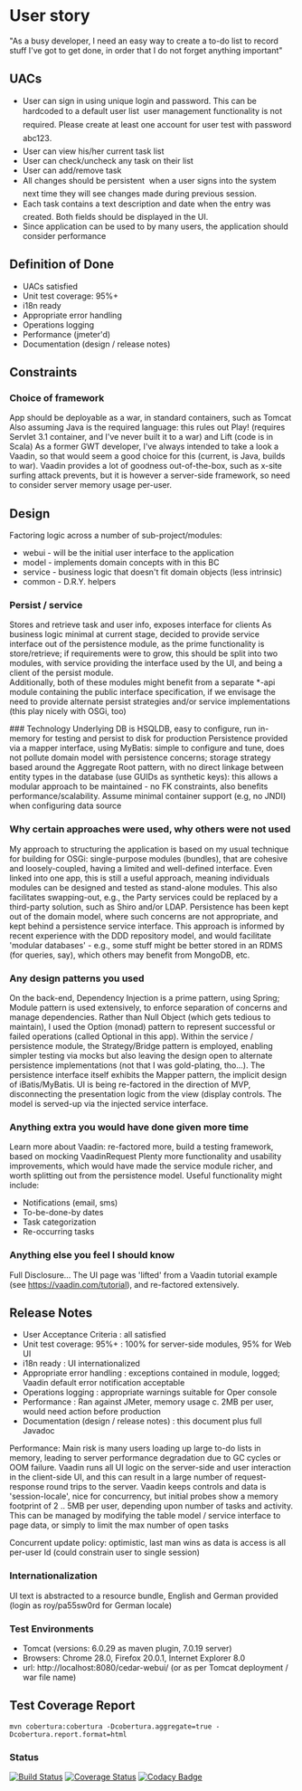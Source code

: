 
# User story
"As a busy developer, I need an easy way to create a to-do list to record stuff I've got to 
get done, in order that I do not forget anything important"

## UACs
- User can sign in using unique login and password. This can be hardcoded to a default user list  
user management functionality is not required. Please create at least one account for user 
test with password abc123. 
- User can view his/her current task list 
- User can check/uncheck any task on their list 
- User can add/remove task 
- All changes should be persistent  when a user signs into the system next time they will see 
changes made during previous session.
- Each task contains a text description and date when the entry was created. Both fields should 
be displayed in the UI.
- Since application can be used to by many users, the application should consider performance

## Definition of Done
* UACs satisfied
* Unit test coverage: 95%+
* i18n ready
* Appropriate error handling
* Operations logging
* Performance (jmeter'd)
* Documentation (design / release notes)

## Constraints
### Choice of framework 
App should be deployable as a war, in standard containers, such as Tomcat
Also assuming Java is the required language: this rules out Play! (requires Servlet 3.1 container,
and I've never built it to a war) and Lift (code is in Scala)
As a former GWT developer, I've always intended to take a look a Vaadin, so that would seem 
a good choice for this (current, is Java, builds to war).  Vaadin provides a lot of goodness out-of-the-box,
such as x-site surfing attack prevents, but it is however a server-side framework, so need to consider server
memory usage per-user.

## Design
Factoring logic across a number of sub-project/modules:

* webui - will be the initial user interface to the application
* model - implements domain concepts with in this BC
* service - business logic that doesn't fit domain objects (less intrinsic)
* common - D.R.Y. helpers

### Persist / service
Stores and retrieve task and user info, exposes interface for clients
As business logic minimal at current stage, decided to provide service interface out of the persistence
module, as the prime functionality is store/retrieve; if requirements were to grow, this should
be split into two modules, with service providing the interface used by the UI, and being a client
of the persist module.   
Additionally, both of these modules might benefit from a separate *-api  module containing the public 
interface specification, if we envisage the need to provide alternate persist strategies and/or service
implementations (this play nicely with OSGi, too)

### Technology
Underlying DB is HSQLDB, easy to configure, run in-memory for testing and persist to
disk for production
Persistence provided via a mapper interface, using MyBatis: simple to configure and tune, does not
pollute domain model with persistence concerns; storage strategy based around the Aggregate Root pattern,
with no direct linkage between entity types in the database (use GUIDs as synthetic keys): this allows
a modular approach to be maintained - no FK constraints, also benefits performance/scalability.
Assume minimal container support (e.g, no JNDI) when configuring data source

### Why certain approaches were used, why others were not used
My approach to structuring the application is based on my usual technique for building for OSGi: single-purpose
modules (bundles), that are cohesive and loosely-coupled, having a limited and well-defined interface.  Even 
linked into one app, this is still a useful approach, meaning individuals modules can be designed and tested
as stand-alone modules.  This also facilitates swapping-out, e.g., the Party services could be replaced
by a third-party solution, such as Shiro and/or LDAP.
Persistence has been kept out of the domain model, where such concerns are not appropriate, and kept behind 
a persistence service interface.  This approach is informed by recent experience with the DDD repository model,
and would facilitate 'modular databases' - e.g., some stuff might be better stored in an RDMS (for queries, say),
which others may benefit from MongoDB, etc.  

### Any design patterns you used 
On the back-end, Dependency Injection is a prime pattern, using Spring; Module pattern is used extensively,
to enforce separation of concerns and manage dependencies.
Rather than Null Object (which gets tedious to maintain), I used the Option (monad) pattern to represent
successful or failed operations (called Optional in this app).
Within the service / persistence module, the Strategy/Bridge pattern is employed, enabling simpler testing via
mocks but also leaving the design open to alternate persistence implementations (not that I was gold-plating, tho...).
The persistence interface itself exhibits the Mapper pattern, the implicit design of iBatis/MyBatis.
UI is being re-factored in the direction of MVP, disconnecting the presentation logic from the 
view (display controls.  The model is served-up via the injected service interface.

### Anything extra you would have done given more time
Learn more about Vaadin: re-factored more, build a testing framework, based on mocking VaadinRequest
Plenty more functionality and usability improvements, which would have made the service module richer,
and worth splitting out from the persistence model. 
Useful functionality might include:
- Notifications (email, sms)
- To-be-done-by dates
- Task categorization
- Re-occurring tasks 

### Anything else you feel I should know

Full Disclosure...
The UI page was 'lifted' from a Vaadin tutorial example (see https://vaadin.com/tutorial), 
and re-factored extensively.

## Release Notes
* User Acceptance Criteria : all satisfied
* Unit test coverage: 95%+ : 100% for server-side modules, 95% for Web UI
* i18n ready : UI internationalized
* Appropriate error handling : exceptions contained in module, logged; Vaadin default error notification acceptable
* Operations logging : appropriate warnings suitable for Oper console
* Performance : Ran against JMeter, memory usage c. 2MB per user, would need action before production
* Documentation (design / release notes) : this document plus full Javadoc

Performance: Main risk is many users loading up large to-do lists in memory, leading to server performance degradation due
to GC cycles or OOM failure.
Vaadin runs all UI logic on the server-side and user interaction in the client-side UI, and this can result in
a large number of request-response round trips to the server. 
Vaadin keeps controls and data is 'session-locale', nice for concurrency, but initial probes show a memory
footprint of 2 .. 5MB per user, depending upon number of tasks and activity.
This can be managed by modifying the table model / service interface to page data, or simply to limit the max number of open tasks  

Concurrent update policy: optimistic, last man wins as data is access is all per-user Id (could constrain user to single session) 

### Internationalization
UI text is abstracted to a resource bundle, English and German provided (login as roy/pa55sw0rd  for German locale)

### Test Environments
* Tomcat (versions: 6.0.29 as maven plugin, 7.0.19 server)
* Browsers: Chrome 28.0, Firefox 20.0.1, Internet Explorer 8.0
* url: http://localhost:8080/cedar-webui/ (or as per Tomcat deployment / war file name)


## Test Coverage Report

```
mvn cobertura:cobertura -Dcobertura.aggregate=true -Dcobertura.report.format=html
```

### Status
[![Build Status](https://travis-ci.org/sothach/cedar.png)](https://travis-ci.org/sothach/cedar)
[![Coverage Status](https://coveralls.io/repos/github/sothach/cedar/badge.svg?branch=master)](https://coveralls.io/github/sothach/cedar?branch=master)
[![Codacy Badge](https://api.codacy.com/project/badge/Grade/c76d1333d7f7444394c4cd49def96e8d)](https://www.codacy.com/project/sothach/cedar/dashboard?utm_source=github.com&amp;utm_medium=referral&amp;utm_content=sothach/cedar&amp;utm_campaign=Badge_Grade_Dashboard)


